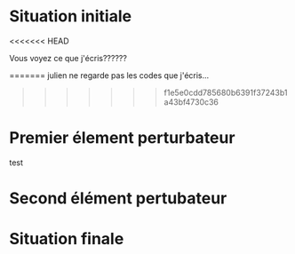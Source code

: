 # Situation initiale
<<<<<<< HEAD

Vous voyez ce que j'écris??????

=======
julien ne regarde pas les codes que j'écris...
>>>>>>> f1e5e0cdd785680b6391f37243b1a43bf4730c36
# Premier élement perturbateur
test
# Second élément pertubateur

# Situation finale
